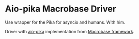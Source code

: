 # Aio-pika Macrobase Driver
Use wrapper for the Pika for asyncio and humans. With him.

Driver with [aio-pika](https://github.com/mosquito/aio-pika/) implementation from [Macrobase framework](https://github.com/mbcores/macrobase).